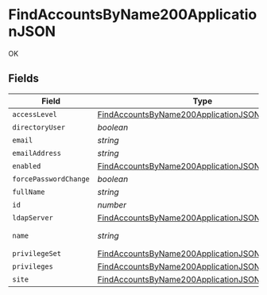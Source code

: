 # FindAccountsByName200ApplicationJSON

OK


## Fields

| Field                                                                                                                           | Type                                                                                                                            | Required                                                                                                                        | Description                                                                                                                     | Example                                                                                                                         |
| ------------------------------------------------------------------------------------------------------------------------------- | ------------------------------------------------------------------------------------------------------------------------------- | ------------------------------------------------------------------------------------------------------------------------------- | ------------------------------------------------------------------------------------------------------------------------------- | ------------------------------------------------------------------------------------------------------------------------------- |
| `accessLevel`                                                                                                                   | [FindAccountsByName200ApplicationJSONAccessLevel](../../models/operations/findaccountsbyname200applicationjsonaccesslevel.md)   | :heavy_minus_sign:                                                                                                              | N/A                                                                                                                             |                                                                                                                                 |
| `directoryUser`                                                                                                                 | *boolean*                                                                                                                       | :heavy_minus_sign:                                                                                                              | N/A                                                                                                                             |                                                                                                                                 |
| `email`                                                                                                                         | *string*                                                                                                                        | :heavy_minus_sign:                                                                                                              | N/A                                                                                                                             | john.smith@company.com                                                                                                          |
| `emailAddress`                                                                                                                  | *string*                                                                                                                        | :heavy_minus_sign:                                                                                                              | N/A                                                                                                                             | john.smith@company.com                                                                                                          |
| `enabled`                                                                                                                       | [FindAccountsByName200ApplicationJSONEnabled](../../models/operations/findaccountsbyname200applicationjsonenabled.md)           | :heavy_minus_sign:                                                                                                              | N/A                                                                                                                             |                                                                                                                                 |
| `forcePasswordChange`                                                                                                           | *boolean*                                                                                                                       | :heavy_minus_sign:                                                                                                              | N/A                                                                                                                             |                                                                                                                                 |
| `fullName`                                                                                                                      | *string*                                                                                                                        | :heavy_minus_sign:                                                                                                              | N/A                                                                                                                             | John Smith                                                                                                                      |
| `id`                                                                                                                            | *number*                                                                                                                        | :heavy_minus_sign:                                                                                                              | N/A                                                                                                                             | 1                                                                                                                               |
| `ldapServer`                                                                                                                    | [FindAccountsByName200ApplicationJSONLdapServer](../../models/operations/findaccountsbyname200applicationjsonldapserver.md)     | :heavy_minus_sign:                                                                                                              | N/A                                                                                                                             |                                                                                                                                 |
| `name`                                                                                                                          | *string*                                                                                                                        | :heavy_check_mark:                                                                                                              | Name of the account                                                                                                             | John Smith                                                                                                                      |
| `privilegeSet`                                                                                                                  | [FindAccountsByName200ApplicationJSONPrivilegeSet](../../models/operations/findaccountsbyname200applicationjsonprivilegeset.md) | :heavy_minus_sign:                                                                                                              | N/A                                                                                                                             |                                                                                                                                 |
| `privileges`                                                                                                                    | [FindAccountsByName200ApplicationJSONPrivileges](../../models/operations/findaccountsbyname200applicationjsonprivileges.md)     | :heavy_minus_sign:                                                                                                              | N/A                                                                                                                             |                                                                                                                                 |
| `site`                                                                                                                          | [FindAccountsByName200ApplicationJSONSite](../../models/operations/findaccountsbyname200applicationjsonsite.md)                 | :heavy_minus_sign:                                                                                                              | N/A                                                                                                                             |                                                                                                                                 |